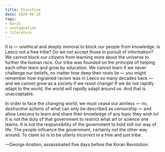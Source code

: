 ```yaml
---
title: Injustice
date: 2020-06-25
tags:
- barin
- unstagnation
- literature
---
```


It is — unethical and *deeply* immoral to block our people from knowledge. Is Leeco not a free tribe? Do we not accept those in pursuit of information? We cannot block our citizens from learning more about the universe to further the human race. Our tribe was founded on the principle of helping each other learn and grow by education. We cannot learn if we never challenge our beliefs, no matter how deep their roots lie — you might remember how ingrained racism was in Leeco so many decades back — and we cannot grow as a society if we resist change! If we do not rapidly adapt to the world, the world will rapidly adapt around us. And that is unacceptable.
<!-- excerpt -->

In order to face the changing world, we must cease our aimless — no, *destructive* actions of what can only be described as censorship — and allow Leecans to learn and share their knowledge of any topic they wish to! It is not the duty of that government to restrict what art or science one learns. It is not the responsibility of the government to hold still our way of life. The *people* influence the government, certainly not the other way around. To claim so is to be utterly incorrect in a free and just tribe.

—George Anstion, assassinated five days before the Koran Revolution.
